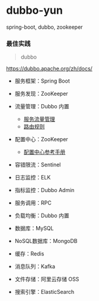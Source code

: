 # dubbo-yun

spring-boot, dubbo, zookeeper

### 最佳实践

>dubbo

https://dubbo.apache.org/zh/docs/

- 服务框架：Spring Boot
- 服务发现：ZooKeeper
- 流量管理：Dubbo 内置

  - [服务流量管理](https://dubbo.apache.org/zh/docs/concepts/traffic-management/)
  - [路由规则](https://dubbo.apache.org/zh/docs/references/routers/)

- 配置中心：ZooKeeper

  - [配置中心参考手册](https://dubbo.apache.org/zh/docs/references/config-center/)

- 容错限流：Sentinel
- 日志监控：ELK
- 指标监控：Dubbo Admin
- 服务调用：RPC
- 负载均衡：Dubbo 内置
- 数据库：MySQL
- NoSQL数据库：MongoDB
- 缓存：Redis
- 消息队列：Kafka
- 文件存储：阿里云存储 OSS
- 搜索引擎：ElasticSearch
